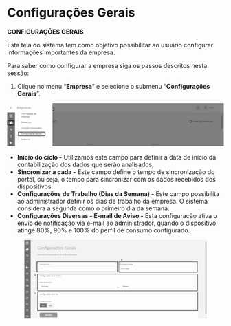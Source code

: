 # Configurações Gerais

**CONFIGURAÇÕES GERAIS**

Esta tela do sistema tem como objetivo possibilitar ao usuário configurar informações importantes da empresa.

Para saber como configurar a empresa siga os passos descritos nesta sessão:

1. Clique no menu “**Empresa**” e selecione o submenu “**Configurações Gerais**”.

![](<../../.gitbook/assets/0 (9).png>)

* **Início do ciclo -** Utilizamos este campo para definir a data de início da contabilização dos dados que serão analisados;
* **Sincronizar a cada -** Este campo define o tempo de sincronização do portal, ou seja, o tempo para sincronizar com os dados recebidos dos dispositivos.
* **Configurações de Trabalho (Dias da Semana) -** Este campo possibilita ao administrador definir os dias de trabalho da empresa. O sistema considera a segunda como o primeiro dia da semana.
* **Configurações Diversas - E-mail de Aviso -** Esta configuração ativa o envio de notificação via e-mail ao administrador, quando o dispositivo atinge 80%, 90% e 100% do perfil de consumo configurado.

<figure><img src="../../.gitbook/assets/image (11) (1).png" alt="" width="563"><figcaption></figcaption></figure>
